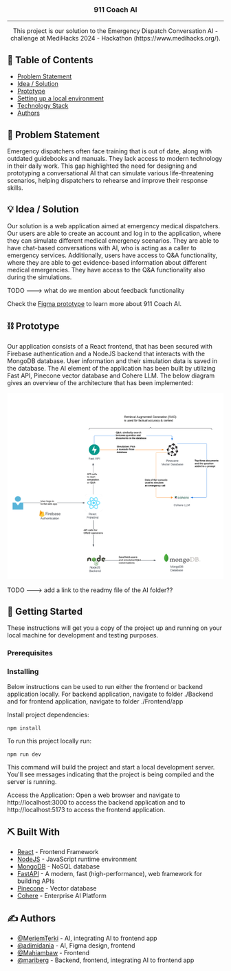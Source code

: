 <!--<p align="center">
  <a href="" rel="noopener">
 <img src="./assets/12345.png"></a>
</p>-->
<h3 align="center">911 Coach AI</h3>

<div align="center">

</div>

---

<p align="center"> This project is our solution to the Emergency Dispatch Conversation AI - challenge at MediHacks 2024 - Hackathon (https://www.medihacks.org/).

</p>

## 📝 Table of Contents
- [Problem Statement](#problem_statement)
- [Idea / Solution](#idea)
- [Prototype](#prototype)
- [Setting up a local environment](#getting_started)
- [Technology Stack](#tech_stack)
- [Authors](#authors)

## 🧐 Problem Statement <a name = "problem_statement"></a>

Emergency dispatchers often face training that is out of date, along with outdated guidebooks and manuals. They lack access to modern technology in their daily work. This gap highlighted the need for designing and prototyping a conversational AI that can simulate various life-threatening scenarios, helping dispatchers to rehearse and improve their response skills.


## 💡 Idea / Solution <a name = "idea"></a>

Our solution is a web application aimed at emergency medical dispatchers. Our users are able to create an account
and log in to the application, where they can simulate different medical emergency scenarios. They are able to have
chat-based conversations with AI, who is acting as a caller to emergency services. Additionally, users have access
to Q&A functionality, where they are able to get evidence-based information about different medical emergencies. 
They have access to the Q&A functionality also during the simulations.

TODO ---> what do we mention about feedback functionality

Check the [Figma prototype](https://www.figma.com/design/qIqalwlEH6M2GBUdpbUeUz/Landing-Page-UI-Kit---Fully-customizable-landing-page-UI-kit---Export-as-HTML-(Community)?node-id=0-1&t=hhnQ36NwNKehzHsu-1) to learn more about 911 Coach AI.
## ⛓️ Prototype <a name = "prototype"></a>

Our application consists of a React frontend, that has been secured with Firebase authentication and
a NodeJS backend that interacts with the MongoDB database. User information and their simulation data 
is saved in the database. The AI element of the application has been built by utilizing Fast API,
Pinecone vector database and Cohere LLM. The below diagram gives an overview of the architecture that has
been implemented:

![architecture](assets/Medihacks.png)

TODO ---> add a link to the readmy file of the AI folder??


## 🏁 Getting Started <a name = "getting_started"></a>
These instructions will get you a copy of the project up and running on your local machine for development 
and testing purposes. 

### Prerequisites



### Installing

Below instructions can be used to run either the frontend or backend application locally. For backend application,
navigate to folder ./Backend and for frontend application, navigate to folder ./Frontend/app

Install project dependencies:

```
npm install
```

To run this project locally run:

```
npm run dev
```

This command will build the project and start a local development server. You'll see messages indicating that the project is being compiled and the server is running.

Access the Application: Open a web browser and navigate to http://localhost:3000 to access the backend application and to
http://localhost:5173 to access the frontend application.


## ⛏️ Built With <a name = "tech_stack"></a>
- [React](https://www.react.dev/) - Frontend Framework
- [NodeJS](https://nodejs.org/) - JavaScript runtime environment
- [MongoDB](https://www.mongodb.com/) - NoSQL database
- [FastAPI](https://fastapi.tiangolo.com/) - A modern, fast (high-performance), web framework for building APIs
- [Pinecone](www.pinecone.io) - Vector database
- [Cohere](https://cohere.com) - Enterprise AI Platform

## ✍️ Authors <a name = "authors"></a>
- [@MeriemTerki](https://github.com/MeriemTerki) - AI, integrating AI to frontend app
- [@adimidania](https://github.com/adimidania)   - AI, Figma design, frontend
- [@Mahiambaw](https://github.com/Mahiambaw)     - Frontend
- [@mariberg](https://github.com/mariberg)       - Backend, frontend, integrating AI to frontend app

